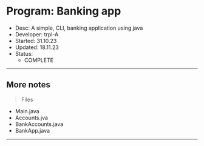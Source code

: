 # Program:      Banking app
- Desc:         A simple, CLI, banking application using java
- Developer:    trpl-A
- Started:      31.10.23
- Updated:      18.11.23
- Status:
    * COMPLETE
---

## More notes
> Files
- Main.java
- Accounts.jva
- BankAccounts.java
- BankApp.java
---
